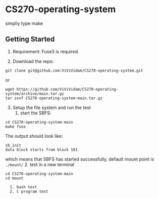 # CS270-operating-system
simpliy type make
## Getting Started
1. Requirement:
   Fuse3 is required.
   
2. Download the repo:
```
git clone git@github.com:ViViVidam/CS270-operating-system.git
```

   or

```
wget https://github.com/ViViVidam/CS270-operating-system/archive/main.tar.gz
tar zxvf CS270-operating-system-main.tar.gz
```

3. Setup the file system and run the test
   1. start the SBFS:

```
cd CS270-operating-system-main
make fuse
```

   The output should look like:

```
sb_init
data block starts from block 101
```
   which means that SBFS has started successfully, default mount point is `./mount/`
   2. test in a new terminal
```
cd CS270-operating-system-main
cd mount
```
      1. bash test
      2. C program test

